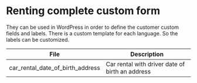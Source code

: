 # Renting complete custom form

They can be used in WordPress in order to define the customer custom fields and labels.
There is a custom template for each language. So the labels can be customized.

|File                            |Description                                    |
|--------------------------------|-----------------------------------------------|
|car_rental_date_of_birth_address|Car rental with driver date of birth an address|